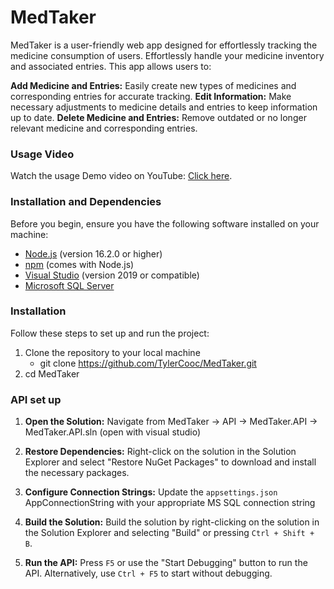 # MedTaker

MedTaker is a user-friendly web app designed for effortlessly tracking the medicine consumption of users. 
Effortlessly handle your medicine inventory and associated entries. This app allows users to:

**Add Medicine and Entries:** Easily create new types of medicines and corresponding entries for accurate tracking.
**Edit Information:** Make necessary adjustments to medicine details and entries to keep information up to date.
**Delete Medicine and Entries:** Remove outdated or no longer relevant medicine and corresponding entries.

### Usage Video

Watch the usage Demo video on YouTube: [Click here](https://www.youtube.com/watch?v=FYnisj7iD2A).

### Installation and Dependencies

Before you begin, ensure you have the following software installed on your machine:

- [Node.js](https://nodejs.org/) (version 16.2.0 or higher)
- [npm](https://www.npmjs.com/) (comes with Node.js)
- [Visual Studio](https://visualstudio.microsoft.com/) (version 2019 or compatible)
- [Microsoft SQL Server](https://www.microsoft.com/en-us/sql-server/sql-server-downloads)
  
### Installation
Follow these steps to set up and run the project:

1. Clone the repository to your local machine
   - git clone https://github.com/TylerCooc/MedTaker.git
2. cd MedTaker

### API set up
1. **Open the Solution:**
   Navigate from MedTaker -> API -> MedTaker.API -> MedTaker.API.sln (open with visual studio)

2. **Restore Dependencies:**
   Right-click on the solution in the Solution Explorer and select "Restore NuGet Packages" to download and install the necessary packages.

3. **Configure Connection Strings:**
   Update the `appsettings.json` AppConnectionString with your appropriate MS SQL connection string

4. **Build the Solution:**
   Build the solution by right-clicking on the solution in the Solution Explorer and selecting "Build" or pressing `Ctrl + Shift + B`.

5. **Run the API:**
   Press `F5` or use the "Start Debugging" button to run the API. Alternatively, use `Ctrl + F5` to start without debugging.
